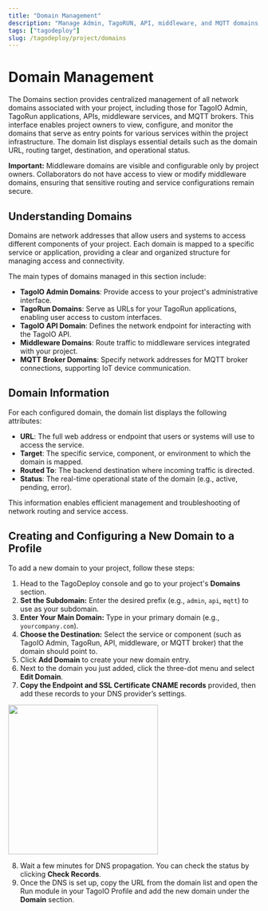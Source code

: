 ```yaml
---
title: "Domain Management"
description: "Manage Admin, TagoRUN, API, middleware, and MQTT domains; configure DNS and SSL CNAME records."
tags: ["tagodeploy"]
slug: /tagodeploy/project/domains
---
```


# Domain Management

The Domains section provides centralized management of all network domains
associated with your project, including those for TagoIO Admin, TagoRun
applications, APIs, middleware services, and MQTT brokers. This interface
enables project owners to view, configure, and monitor the domains that serve as
entry points for various services within the project infrastructure. The domain
list displays essential details such as the domain URL, routing target,
destination, and operational status.

**Important:** Middleware domains are visible and configurable only by project
owners. Collaborators do not have access to view or modify middleware domains,
ensuring that sensitive routing and service configurations remain secure.

## Understanding Domains

Domains are network addresses that allow users and systems to access different
components of your project. Each domain is mapped to a specific service or
application, providing a clear and organized structure for managing access and
connectivity.

The main types of domains managed in this section include:

- **TagoIO Admin Domains**: Provide access to your project's administrative
  interface.
- **TagoRun Domains**: Serve as URLs for your TagoRun applications, enabling
  user access to custom interfaces.
- **TagoIO API Domain**: Defines the network endpoint for interacting with the
  TagoIO API.
- **Middleware Domains**: Route traffic to middleware services integrated with
  your project.
- **MQTT Broker Domains**: Specify network addresses for MQTT broker
  connections, supporting IoT device communication.

## Domain Information

For each configured domain, the domain list displays the following attributes:

- **URL**: The full web address or endpoint that users or systems will use to
  access the service.
- **Target**: The specific service, component, or environment to which the
  domain is mapped.
- **Routed To**: The backend destination where incoming traffic is directed.
- **Status**: The real-time operational state of the domain (e.g., active,
  pending, error).

This information enables efficient management and troubleshooting of network
routing and service access.

## Creating and Configuring a New Domain to a Profile

To add a new domain to your project, follow these steps:

1. Head to the TagoDeploy console and go to your project's **Domains** section.
2. **Set the Subdomain:** Enter the desired prefix (e.g., `admin`, `api`,
   `mqtt`) to use as your subdomain.
3. **Enter Your Main Domain:** Type in your primary domain (e.g.,
   `yourcompany.com`).
4. **Choose the Destination:** Select the service or component (such as TagoIO
   Admin, TagoRun, API, middleware, or MQTT broker) that the domain should point
   to.
5. Click **Add Domain** to create your new domain entry.
6. Next to the domain you just added, click the three-dot menu and select **Edit
   Domain**.
7. **Copy the Endpoint and SSL Certificate CNAME records** provided, then add
   these records to your DNS provider’s settings.

<img className="big-image" src="/docs_imagem/tagodeploy/project/domain-cnames.png" height="300px" />

8. Wait a few minutes for DNS propagation. You can check the status by clicking
   **Check Records**.
9. Once the DNS is set up, copy the URL from the domain list and open the Run
   module in your TagoIO Profile and add the new domain under the **Domain**
   section.
